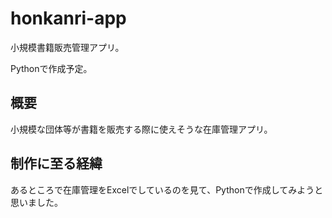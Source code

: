 # honkanri-app
小規模書籍販売管理アプリ。

Pythonで作成予定。

## 概要
小規模な団体等が書籍を販売する際に使えそうな在庫管理アプリ。

## 制作に至る経緯
あるところで在庫管理をExcelでしているのを見て、Pythonで作成してみようと思いました。
